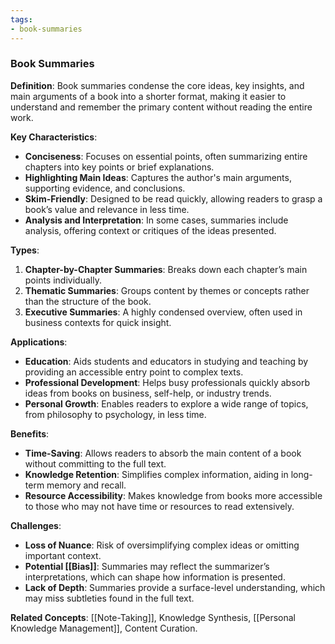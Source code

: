 ```yaml
---
tags: 
- book-summaries
---
```


### Book Summaries

**Definition**:
Book summaries condense the core ideas, key insights, and main arguments of a book into a shorter format, making it easier to understand and remember the primary content without reading the entire work.

**Key Characteristics**:

- **Conciseness**: Focuses on essential points, often summarizing entire chapters into key points or brief explanations.
- **Highlighting Main Ideas**: Captures the author's main arguments, supporting evidence, and conclusions.
- **Skim-Friendly**: Designed to be read quickly, allowing readers to grasp a book’s value and relevance in less time.
- **Analysis and Interpretation**: In some cases, summaries include analysis, offering context or critiques of the ideas presented.

**Types**:

1. **Chapter-by-Chapter Summaries**: Breaks down each chapter’s main points individually.
2. **Thematic Summaries**: Groups content by themes or concepts rather than the structure of the book.
3. **Executive Summaries**: A highly condensed overview, often used in business contexts for quick insight.

**Applications**:

- **Education**: Aids students and educators in studying and teaching by providing an accessible entry point to complex texts.
- **Professional Development**: Helps busy professionals quickly absorb ideas from books on business, self-help, or industry trends.
- **Personal Growth**: Enables readers to explore a wide range of topics, from philosophy to psychology, in less time.

**Benefits**:

- **Time-Saving**: Allows readers to absorb the main content of a book without committing to the full text.
- **Knowledge Retention**: Simplifies complex information, aiding in long-term memory and recall.
- **Resource Accessibility**: Makes knowledge from books more accessible to those who may not have time or resources to read extensively.

**Challenges**:

- **Loss of Nuance**: Risk of oversimplifying complex ideas or omitting important context.
- **Potential [[Bias]]**: Summaries may reflect the summarizer’s interpretations, which can shape how information is presented.
- **Lack of Depth**: Summaries provide a surface-level understanding, which may miss subtleties found in the full text.

**Related Concepts**: [[Note-Taking]], Knowledge Synthesis, [[Personal Knowledge Management]], Content Curation.

